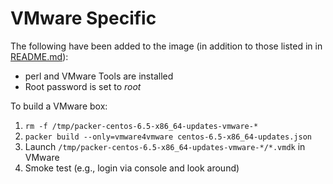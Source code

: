 VMware Specific
===================

The following have been added to the image (in addition to those listed in in [README.md](README.md)):

  * perl and VMware Tools are installed
  * Root password is set to *root*

To build a VMware box:

  1. `rm -f /tmp/packer-centos-6.5-x86_64-updates-vmware-*`
  1. `packer build --only=vmware4vmware centos-6.5-x86_64-updates.json`
  1. Launch `/tmp/packer-centos-6.5-x86_64-updates-vmware-*/*.vmdk` in VMware
  1. Smoke test (e.g., login via console and look around)
